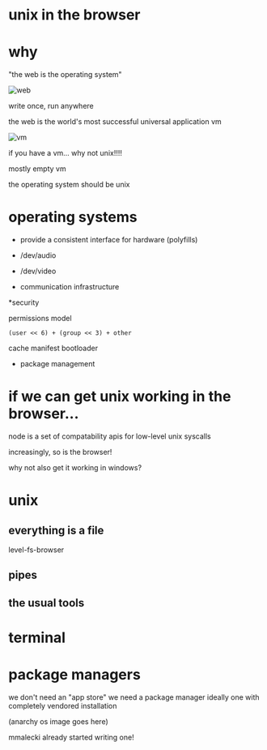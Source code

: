 # unix in the browser

# why

"the web is the operating system"

![web](images/web.png)

write once, run anywhere

the web is the world's most successful universal application vm

![vm](images/vm.png)

if you have a vm...
why not unix!!!!

mostly empty vm

the operating system should be unix

# operating systems

* provide a consistent interface for hardware
(polyfills)

* /dev/audio
* /dev/video

* communication infrastructure

*security

permissions model

```
(user << 6) + (group << 3) + other
```

cache manifest bootloader

* package management

# if we can get unix working in the browser...

node is a set of compatability apis for low-level unix syscalls

increasingly, so is the browser!

why not also get it working in windows?

# unix

## everything is a file

level-fs-browser

## pipes

## the usual tools

# terminal

# package managers

we don't need an "app store"
we need a package manager
ideally one with completely vendored installation

(anarchy os image goes here)

mmalecki already started writing one!
